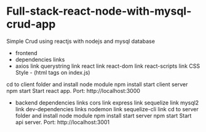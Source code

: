 # Full-stack-react-node-with-mysql-crud-app

 Simple Crud using  reactjs with nodejs and mysql database


* frontend
* dependencies	links
* axios	link
querystring	link
react	link
react-dom	link
react-scripts	link
CSS Style - (html tags on index.js)

cd to client folder and install node module
npm install
start client server
npm start
Start react app. Port: http://localhost:3000

* backend
dependencies	links
cors	link
express	link
sequelize	link
mysql2	link
dev-dependencies	links
nodemon	link
sequelize-cli	link
cd to server folder and install node module
npm install
start server
npm start
Start api server. Port: http://localhost:3001

